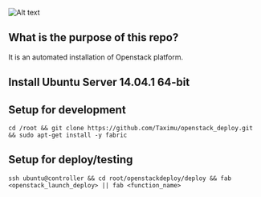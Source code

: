 ![Alt text](https://ruvds.com/wp-content/uploads/2021/04/Selection_011.png)

## What is the purpose of this repo?
It is an automated installation of Openstack platform.

## Install Ubuntu Server 14.04.1 64-bit

## Setup for development
    cd /root && git clone https://github.com/Taximu/openstack_deploy.git && sudo apt-get install -y fabric
## Setup for deploy/testing
    ssh ubuntu@controller && cd root/openstackdeploy/deploy && fab <openstack_launch_deploy> || fab <function_name>